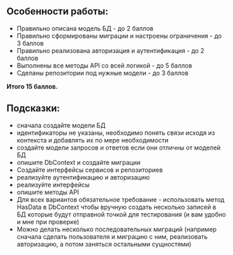 ## Особенности работы:
- Правильно описана модель БД - до 2 баллов
- Правильно сформированы миграции и настроены ограничения - до 3 баллов
- Правильно реализована авторизация и аутентификация - до 2 баллов
- Выполнены все методы API со всей логикой - до 5 баллов
- Сделаны репозитории под нужные модели - до 3 баллов

**Итого 15 баллов.**

## Подсказки:
- сначала создайте модели БД
- идентификаторы не указаны, необходимо понять связи исходя из контекста и добавлять их по мере необходимости
- создайте модели запросов и ответов если они отличны от моделей БД
- опишите DbContext и создайте миграции
- Создайте интерфейсы сервисов и репозиториев
- реализуйте аутентификацию и авторизацию
- реализуйте интерфейсы 
- опишите методы API  
- Для всех вариантов обязательное требование - использовать метод HasData в DbContext чтобы вручную создать несколько записей в БД которые будут отправной точкой для тестирования (и вам удобно и мне при проверке)
- Можно делать несколько последовательных миграций (например сначала сделать пользователя и миграцию с ним, реализовать авторизацию, а потом заняться остальными сущностями)
